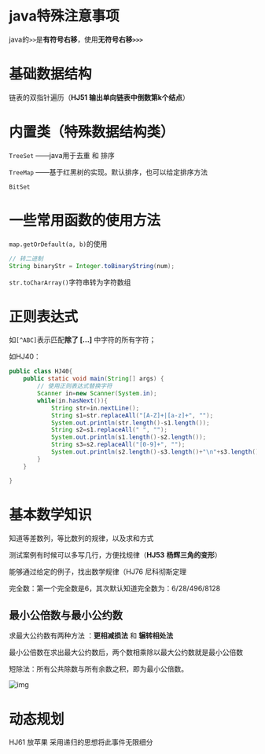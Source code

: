 
# java特殊注意事项

java的`>>`是**有符号右移**，使用**无符号右移`>>>`**

# 基础数据结构

链表的双指针遍历（**HJ51  输出单向链表中倒数第k个结点**）

# 内置类（特殊数据结构类）

`TreeSet` ——java用于去重 和 排序

`TreeMap` ——基于红黑树的实现。默认排序，也可以给定排序方法

`BitSet`

# 一些常用函数的使用方法

`map.getOrDefault(a, b)`的使用

```java
// 转二进制
String binaryStr = Integer.toBinaryString(num);
```

`str.toCharArray()`字符串转为字符数组

# 正则表达式

如`[^ABC]`表示匹配**除了 [...]** 中字符的所有字符；

如HJ40：

```java
public class HJ40{
    public static void main(String[] args) {
        // 使用正则表达式替换字符
        Scanner in=new Scanner(System.in);
        while(in.hasNext()){
            String str=in.nextLine();
            String s1=str.replaceAll("[A-Z]+|[a-z]+", "");
            System.out.println(str.length()-s1.length());
            String s2=s1.replaceAll(" ", "");
            System.out.println(s1.length()-s2.length());
            String s3=s2.replaceAll("[0-9]+", "");
            System.out.println(s2.length()-s3.length()+"\n"+s3.length());
        }
    }

}
```

# 基本数学知识

知道等差数列，等比数列的规律，以及求和方式

测试案例有时候可以多写几行，方便找规律（**HJ53** **杨辉三角的变形**）

能够通过给定的例子，找出数学规律（HJ76 尼科彻斯定理

完全数：第一个完全数是6，其次默认知道完全数为：6/28/496/8128

## 最小公倍数与最小公约数

求最大公约数有两种方法 ：**更相减损法** 和 **辗转相处法**

最小公倍数在求出最大公约数后，两个数相乘除以最大公约数就是最小公倍数

短除法：所有公共除数与所有余数之积，即为最小公倍数。

![img](https://uploadfiles.nowcoder.com/images/20201213/959874082_1607865434252/52742D32F5D80D95B8F4662B0054FCBB)

# 动态规划

HJ61 放苹果   采用递归的思想将此事件无限细分

